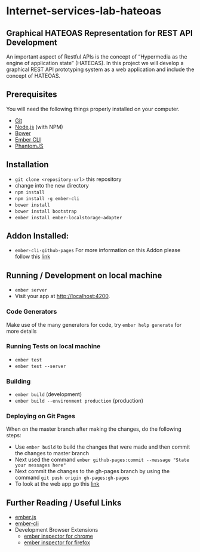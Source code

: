 # Internet-services-lab-hateoas

## Graphical HATEOAS Representation for REST API Development

An important aspect of Restful APIs is the concept of “Hypermedia as the engine of application state” (HATEOAS). In this project we will develop a graphical REST API prototyping system as a web application and include the concept of HATEOAS.

## Prerequisites

You will need the following things properly installed on your computer.

* [Git](http://git-scm.com/)
* [Node.js](http://nodejs.org/) (with NPM)
* [Bower](http://bower.io/)
* [Ember CLI](http://ember-cli.com/)
* [PhantomJS](http://phantomjs.org/)

## Installation

* `git clone <repository-url>` this repository
* change into the new directory
* `npm install`
* `npm install -g ember-cli`
* `bower install`
* `bower install bootstrap`
* `ember install ember-localstorage-adapter`

## Addon Installed:
* `ember-cli-github-pages`
For more information on this Addon please follow this [link](https://github.com/poetic/ember-cli-github-pages)


## Running / Development on local machine

* `ember server`
* Visit your app at [http://localhost:4200](http://localhost:4200).

### Code Generators

Make use of the many generators for code, try `ember help generate` for more details

### Running Tests on local machine

* `ember test`
* `ember test --server`

### Building

* `ember build` (development)
* `ember build --environment production` (production)

### Deploying on Git Pages
When on the master branch after making the changes, do the following steps:
* Use `ember build` to build the changes that were made and then commit the changes to master branch
* Next used the command `ember github-pages:commit --message "State your messages here"`
* Next commit the changes to the gh-pages branch by using the command `git push origin gh-pages:gh-pages`
* To look at the web app go this [link](http://rigvedpatki.github.io/internet-services-lab-hateoas)


## Further Reading / Useful Links

* [ember.js](http://emberjs.com/)
* [ember-cli](http://ember-cli.com/)
* Development Browser Extensions
  * [ember inspector for chrome](https://chrome.google.com/webstore/detail/ember-inspector/bmdblncegkenkacieihfhpjfppoconhi)
  * [ember inspector for firefox](https://addons.mozilla.org/en-US/firefox/addon/ember-inspector/)
